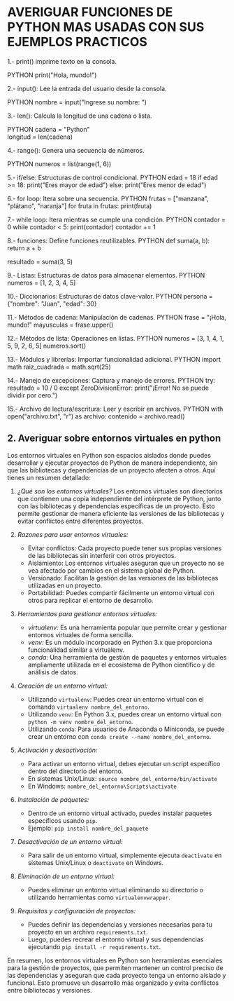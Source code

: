 # AVERIGUAR FUNCIONES DE PYTHON MAS USADAS CON SUS EJEMPLOS PRACTICOS

1.- print() imprime texto en la consola.

PYTHON
print("Hola, mundo!")


2.- input(): Lee la entrada del usuario desde la consola.

PYTHON
nombre = input("Ingrese su nombre: ")


3.- len(): Calcula la longitud de una cadena o lista.

PYTHON
cadena = "Python"  
longitud = len(cadena)


4.- range(): Genera una secuencia de números.

PYTHON
numeros = list(range(1, 6))


5.- if/else: Estructuras de control condicional.
PYTHON
edad = 18
if edad >= 18:
    print("Eres mayor de edad")
else:
    print("Eres menor de edad")

6.- for loop: Itera sobre una secuencia.
PYTHON
frutas = ["manzana", "plátano", "naranja"]
for fruta in frutas:
    print(fruta)

7.- while loop: Itera mientras se cumple una condición.
PYTHON
contador = 0
while contador < 5:
    print(contador)
    contador += 1

8.- funciones: Define funciones reutilizables.
PYTHON
def suma(a, b):
    return a + b

resultado = suma(3, 5)

9.- Listas: Estructuras de datos para almacenar elementos.
PYTHON
numeros = [1, 2, 3, 4, 5]

10.- Diccionarios: Estructuras de datos clave-valor.
PYTHON
persona = {"nombre": "Juan", "edad": 30}

11.- Métodos de cadena: Manipulación de cadenas.
PYTHON
frase = "¡Hola, mundo!"
mayusculas = frase.upper()

12.- Métodos de lista: Operaciones en listas.
PYTHON
numeros = [3, 1, 4, 1, 5, 9, 2, 6, 5]
numeros.sort()

13.- Módulos y librerías: Importar funcionalidad adicional.
PYTHON
import math
raiz_cuadrada = math.sqrt(25)

14.- Manejo de excepciones: Captura y manejo de errores.
PYTHON
try:
    resultado = 10 / 0
except ZeroDivisionError:
    print("¡Error! No se puede dividir por cero.")

15.- Archivo de lectura/escritura: Leer y escribir en archivos.
PYTHON
with open("archivo.txt", "r") as archivo:
    contenido = archivo.read()

## 2. Averiguar sobre entornos virtuales en python

Los entornos virtuales en Python son espacios aislados donde puedes desarrollar y ejecutar proyectos de Python de manera independiente, sin que las bibliotecas y dependencias de un proyecto afecten a otros. Aquí tienes un resumen detallado:

1. *¿Qué son los entornos virtuales?*
   Los entornos virtuales son directorios que contienen una copia independiente del intérprete de Python, junto con las bibliotecas y dependencias específicas de un proyecto. Esto permite gestionar de manera eficiente las versiones de las bibliotecas y evitar conflictos entre diferentes proyectos.

2. *Razones para usar entornos virtuales:*
   - Evitar conflictos: Cada proyecto puede tener sus propias versiones de las bibliotecas sin interferir con otros proyectos.
   - Aislamiento: Los entornos virtuales aseguran que un proyecto no se vea afectado por cambios en el sistema global de Python.
   - Versionado: Facilitan la gestión de las versiones de las bibliotecas utilizadas en un proyecto.
   - Portabilidad: Puedes compartir fácilmente un entorno virtual con otros para replicar el entorno de desarrollo.

3. *Herramientas para gestionar entornos virtuales:*
   - *virtualenv:* Es una herramienta popular que permite crear y gestionar entornos virtuales de forma sencilla.
   - *venv:* Es un módulo incorporado en Python 3.x que proporciona funcionalidad similar a virtualenv.
   - *conda:* Una herramienta de gestión de paquetes y entornos virtuales ampliamente utilizada en el ecosistema de Python científico y de análisis de datos.

4. *Creación de un entorno virtual:*
   - Utilizando `virtualenv`: Puedes crear un entorno virtual con el comando `virtualenv nombre_del_entorno`.
   - Utilizando `venv`: En Python 3.x, puedes crear un entorno virtual con `python -m venv nombre_del_entorno`.
   - Utilizando `conda`: Para usuarios de Anaconda o Miniconda, se puede crear un entorno con `conda create --name nombre_del_entorno`.

5. *Activación y desactivación:*
   - Para activar un entorno virtual, debes ejecutar un script específico dentro del directorio del entorno.
   - En sistemas Unix/Linux: `source nombre_del_entorno/bin/activate`
   - En Windows: `nombre_del_entorno\Scripts\activate`

6. *Instalación de paquetes:*
   - Dentro de un entorno virtual activado, puedes instalar paquetes específicos usando `pip`.
   - Ejemplo: `pip install nombre_del_paquete`

7. *Desactivación de un entorno virtual:*
   - Para salir de un entorno virtual, simplemente ejecuta `deactivate` en sistemas Unix/Linux o `deactivate` en Windows.

8. *Eliminación de un entorno virtual:*
   - Puedes eliminar un entorno virtual eliminando su directorio o utilizando herramientas como `virtualenvwrapper`.

9. *Requisitos y configuración de proyectos:*
   - Puedes definir las dependencias y versiones necesarias para tu proyecto en un archivo `requirements.txt`.
   - Luego, puedes recrear el entorno virtual y sus dependencias ejecutando `pip install -r requirements.txt`.

En resumen, los entornos virtuales en Python son herramientas esenciales para la gestión de proyectos, que permiten mantener un control preciso de las dependencias y aseguran que cada proyecto tenga un entorno aislado y funcional. Esto promueve un desarrollo más organizado y evita conflictos entre bibliotecas y versiones.